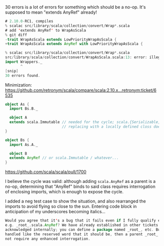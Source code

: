 30 errors is a lot of errors for something which should be a no-op.  It's supposed to mean "extends AnyRef" already!
```scala
# 2.10.0-RC1, compiles
% scalac src/library/scala/collection/convert/Wrap*.scala 
# add 'extends AnyRef' to WrapAsScala
% git diff
-trait WrapAsScala extends LowPriorityWrapAsScala {
+trait WrapAsScala extends AnyRef with LowPriorityWrapAsScala {

% scalac src/library/scala/collection/convert/Wrap*.scala
src/library/scala/collection/convert/WrapAsScala.scala:13: error: illegal cyclic reference involving object Wrappers
import Wrappers._
       ^
[snip]
30 errors found.
```
Minimization: https://github.com/retronym/scala/compare/scala:2.10.x...retronym:ticket/6535

```scala
object As {
  import Bs.B._

  object A
  extends scala.Immutable // needed for the cycle; scala.{Serializable, Clonable} also work.
                          // replacing with a locally defined closs doesn't cycle.
}

object Bs {
  import As.A._

  object B
  extends AnyRef // or scala.Immutable / whatever...
}

```
https://github.com/scala/scala/pull/1700

I believe the cycle was valid: although adding `scala.AnyRef` as a parent is a no-op, determining that "AnyRef" binds to said class requires interrogation of enclosing imports, which is enough to expose the cycle.

I added a neg test case to show the situation, and also rearranged the imports to avoid flying so close to the sun.
Entering code block in anticipation of my underscores becoming italics...
```scala
Would you agree that it's a bug that it fails even if I fully qualify everything with _root_,
e.g. _root_.scala.AnyRef? We have already established in other tickets that _root_ is barely
acknowledged internally; you can define a package named _root_, etc. But if _root_ were
handled like the reserved word that it should be, then a parent _root_.scala.AnyRef should
not require any enhanced interrogation.
```
